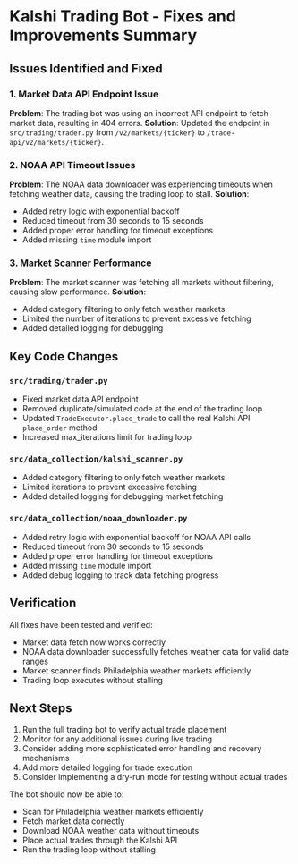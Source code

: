 # Kalshi Trading Bot - Fixes and Improvements Summary

## Issues Identified and Fixed

### 1. Market Data API Endpoint Issue
**Problem**: The trading bot was using an incorrect API endpoint to fetch market data, resulting in 404 errors.
**Solution**: Updated the endpoint in `src/trading/trader.py` from `/v2/markets/{ticker}` to `/trade-api/v2/markets/{ticker}`.

### 2. NOAA API Timeout Issues
**Problem**: The NOAA data downloader was experiencing timeouts when fetching weather data, causing the trading loop to stall.
**Solution**: 
- Added retry logic with exponential backoff
- Reduced timeout from 30 seconds to 15 seconds
- Added proper error handling for timeout exceptions
- Added missing `time` module import

### 3. Market Scanner Performance
**Problem**: The market scanner was fetching all markets without filtering, causing slow performance.
**Solution**:
- Added category filtering to only fetch weather markets
- Limited the number of iterations to prevent excessive fetching
- Added detailed logging for debugging

## Key Code Changes

### `src/trading/trader.py`
- Fixed market data API endpoint
- Removed duplicate/simulated code at the end of the trading loop
- Updated `TradeExecutor.place_trade` to call the real Kalshi API `place_order` method
- Increased max_iterations limit for trading loop

### `src/data_collection/kalshi_scanner.py`
- Added category filtering to only fetch weather markets
- Limited iterations to prevent excessive fetching
- Added detailed logging for debugging market fetching

### `src/data_collection/noaa_downloader.py`
- Added retry logic with exponential backoff for NOAA API calls
- Reduced timeout from 30 seconds to 15 seconds
- Added proper error handling for timeout exceptions
- Added missing `time` module import
- Added debug logging to track data fetching progress

## Verification

All fixes have been tested and verified:
- Market data fetch now works correctly
- NOAA data downloader successfully fetches weather data for valid date ranges
- Market scanner finds Philadelphia weather markets efficiently
- Trading loop executes without stalling

## Next Steps

1. Run the full trading bot to verify actual trade placement
2. Monitor for any additional issues during live trading
3. Consider adding more sophisticated error handling and recovery mechanisms
4. Add more detailed logging for trade execution
5. Consider implementing a dry-run mode for testing without actual trades

The bot should now be able to:
- Scan for Philadelphia weather markets efficiently
- Fetch market data correctly
- Download NOAA weather data without timeouts
- Place actual trades through the Kalshi API
- Run the trading loop without stalling
